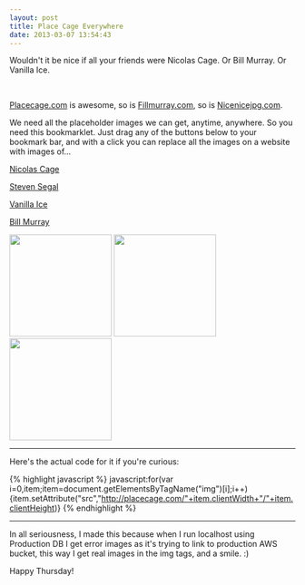 ```yaml
---
layout: post
title: Place Cage Everywhere
date: 2013-03-07 13:54:43
---
```


Wouldn't it be nice if all your friends were Nicolas Cage. Or Bill Murray. Or Vanilla Ice.

<div class="slide-place-cage" onclick="window.open('/images/13030701.png')">&nbsp;</div>

[Placecage.com](http://www.placecage.com/) is awesome, so is [Fillmurray.com](http://fillmurray.com), so is [Nicenicejpg.com](http://nicenicejpg.com/).

We need all the placeholder images we can get, anytime, anywhere. So you need this bookmarklet.
Just drag any of the buttons below to your bookmark bar, and with a click you can replace all the images on a website with images of...

<a href="javascript:for(var i=0,item;item=document.getElementsByTagName('img')[i];i++){item.setAttribute('src','http://placecage.com/'+item.clientWidth+'/'+item.clientHeight)}" class="big-button green">Nicolas Cage</a>

<a href="javascript:for(var i=0,item;item=document.getElementsByTagName('img')[i];i++){item.setAttribute('src','http://stevensegallery.com/'+item.clientWidth+'/'+item.clientHeight)}" class="big-button green">Steven Segal</a>

<a href="javascript:for(var i=0,item;item=document.getElementsByTagName('img')[i];i++){item.setAttribute('src','http://nicenicejpg.com/'+item.clientWidth+'/'+item.clientHeight)}" class="big-button green">Vanilla Ice</a>

<a href="javascript:for(var i=0,item;item=document.getElementsByTagName('img')[i];i++){item.setAttribute('src','http://fillmurray.com/'+item.clientWidth+'/'+item.clientHeight)}" class="big-button blue">Bill Murray</a>


<img src="http://placecage.com/g/280/180" height="180" />
<img src="http://placecage.com/g/100/180" height="180" />
<img src="http://placecage.com/g/180/180" height="180" />

---

Here's the actual code for it if you're curious:


{% highlight javascript %}
javascript:for(var i=0,item;item=document.getElementsByTagName("img")[i];i++) 
{item.setAttribute("src","http://placecage.com/"+item.clientWidth+"/"+item.clientHeight)}
{% endhighlight %}

---

In all seriousness, I made this because when I run localhost using Production DB I get error images as it's trying to link to production AWS bucket, this way I get real images in the img tags, and a smile. :)

Happy Thursday!
